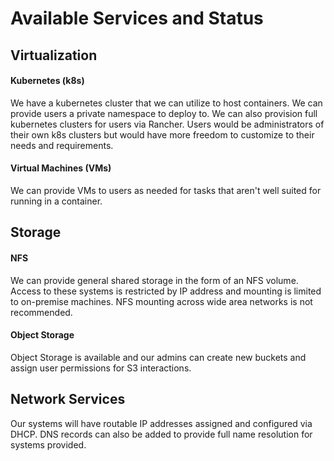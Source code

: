 # Available Services and Status

## Virtualization
#### Kubernetes (k8s)
We have a kubernetes cluster that we can utilize to host containers. We can provide users a private namespace to deploy to. We can also provision full kubernetes clusters for users via Rancher. Users would be administrators of their own k8s clusters but would have more freedom to customize to their needs and requirements.  

#### Virtual Machines (VMs)
We can provide VMs to users as needed for tasks that aren't well suited for running in a container. 

## Storage
#### NFS
We can provide general shared storage in the form of an NFS volume. Access to these systems is restricted by IP address and mounting is limited to on-premise machines. NFS mounting across wide area networks is not recommended.  

#### Object Storage
Object Storage is available and our admins can create new buckets and assign user permissions for S3 interactions. 

## Network Services
Our systems will have routable IP addresses assigned and configured via DHCP. DNS records can also be added to provide full name resolution for systems provided. 